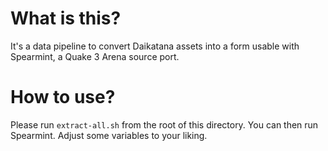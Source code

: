 # What is this?

It's a data pipeline to convert Daikatana assets into a form usable with Spearmint, a Quake 3 Arena source port.

# How to use?

Please run `extract-all.sh` from the root of this directory. You can then run Spearmint. Adjust some variables to your liking.
